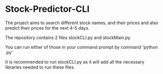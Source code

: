 # Stock-Predictor-CLI
The project aims to search different stock names, and their prices and also predict their prices for the next 4-5 days. 

The repository contains 2 files stockCLI.py and stockMain.py.

You can run either of those in your command prompt by command 'python <name-of-file>.py'

It is recommended to run stockCLI.py as it will add all the necessary libraries needed to run these files.

